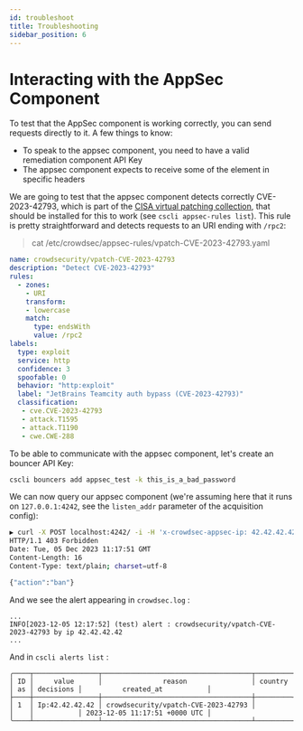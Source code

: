 ```yaml
---
id: troubleshoot
title: Troubleshooting
sidebar_position: 6
---
```



<!--
 test that your setup works
  - waap engine works
  - bouncer works
  - test given rules
  - view cscli metrics
  - explain overall metrics


-->

# Interacting with the AppSec Component

To test that the AppSec component is working correctly, you can send requests directly to it. A few things to know:
 - To speak to the appsec component, you need to have a valid remediation component API Key
 - The appsec component expects to receive some of the element in specific headers

We are going to test that the appsec component detects correctly CVE-2023-42793, which is part of the [CISA virtual patching collection](https://hub.crowdsec.net), that should be installed for this to work (see `cscli appsec-rules list`). <!-- @tko: fix link to collection when merged -->This rule is pretty straightforward and detects requests to an URI ending with `/rpc2`:

> cat /etc/crowdsec/appsec-rules/vpatch-CVE-2023-42793.yaml
```yaml
name: crowdsecurity/vpatch-CVE-2023-42793
description: "Detect CVE-2023-42793"
rules:
  - zones:
    - URI
    transform:
    - lowercase
    match:
      type: endsWith
      value: /rpc2
labels:
  type: exploit
  service: http
  confidence: 3
  spoofable: 0
  behavior: "http:exploit"
  label: "JetBrains Teamcity auth bypass (CVE-2023-42793)"
  classification:
   - cve.CVE-2023-42793
   - attack.T1595
   - attack.T1190
   - cwe.CWE-288
```

To be able to communicate with the appsec component, let's create an bouncer API Key:

```bash
cscli bouncers add appsec_test -k this_is_a_bad_password
```

We can now query our appsec component (we're assuming here that it runs on `127.0.0.1:4242`, see the `listen_addr` parameter of the acquisition config):

```bash
▶ curl -X POST localhost:4242/ -i -H 'x-crowdsec-appsec-ip: 42.42.42.42' -H 'x-crowdsec-appsec-uri: /rpc2' -H 'x-crowdsec-appsec-host: google.com' -H 'x-crowdsec-appsec-verb: POST' -H 'x-crowdsec-appsec-api-key: this_is_a_bad_password'
HTTP/1.1 403 Forbidden
Date: Tue, 05 Dec 2023 11:17:51 GMT
Content-Length: 16
Content-Type: text/plain; charset=utf-8

{"action":"ban"}
```

And we see the alert appearing in `crowdsec.log` :

```
...
INFO[2023-12-05 12:17:52] (test) alert : crowdsecurity/vpatch-CVE-2023-42793 by ip 42.42.42.42
...
```

And in `cscli alerts list` : 

```
╭────┬────────────────┬─────────────────────────────────────┬─────────┬────┬───────────┬───────────────────────────────╮
│ ID │     value      │               reason                │ country │ as │ decisions │          created_at           │
├────┼────────────────┼─────────────────────────────────────┼─────────┼────┼───────────┼───────────────────────────────┤
│ 1  │ Ip:42.42.42.42 │ crowdsecurity/vpatch-CVE-2023-42793 │         │    │           │ 2023-12-05 11:17:51 +0000 UTC │
╰────┴────────────────┴─────────────────────────────────────┴─────────┴────┴───────────┴───────────────────────────────╯

```
